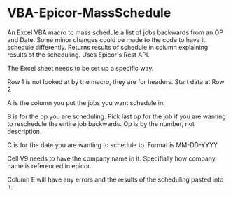 # VBA-Epicor-MassSchedule
An Excel VBA macro to mass schedule a list of jobs backwards from an OP and Date. Some minor changes could be made to the code to have it schedule differently. Returns results of schedule in column explaining results of the scheduling.  Uses Epicor's Rest API.

The Excel sheet needs to be set up a specific way.

Row 1 is not looked at by the macro, they are for headers. Start data at Row 2

A is the column you put the jobs you want schedule in. 

B is for the op you are scheduling. Pick last op for the job if you are wanting to reschedule the entire job backwards. Op is by the number, not description.

C is for the date you are wanting to schedule to. Format is MM-DD-YYYY

Cell V9 needs to have the company name in it. Specifially how company name is referenced in epicor.

Column E will have any errors and the results of the scheduling pasted into it.
